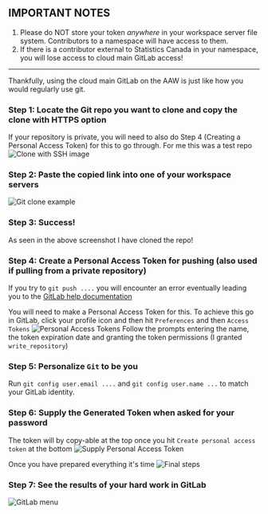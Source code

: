 ## __IMPORTANT NOTES__
1) Please do NOT store your token _anywhere_ in your workspace server file system. Contributors to a namespace will have access to them.
2) If there is a contributor external to Statistics Canada in your namespace, you will lose access to cloud main GitLab access!

-------------------


Thankfully, using the cloud main GitLab on the AAW is just like how you would regularly use git. 

### Step 1: Locate the Git repo you want to clone and copy the clone with HTTPS option
If your repository is private, you will need to also do Step 4 (Creating a Personal Access Token) for this to go through. 
For me this was a test repo 
![Clone with SSH image](https://user-images.githubusercontent.com/23174198/217060353-ba229ced-b5c1-4eae-8878-9608835cc65f.png)

### Step 2: Paste the copied link into one of your workspace servers
![Git clone example](https://user-images.githubusercontent.com/23174198/217060697-535df6c1-d9bb-4bc3-a42b-9f085a5386d5.png)

### Step 3: Success! 
As seen in the above screenshot I have cloned the repo!

### Step 4: Create a Personal Access Token for pushing (also used if pulling from a private repository)
If you try to `git push ....` you will encounter an error eventually leading you to the [GitLab help documentation](https://gitlab.k8s.cloud.statcan.ca/help/user/profile/account/two_factor_authentication.md#error-http-basic-access-denied-the-provided-password-or-token-)

You will need to make a Personal Access Token for this. To achieve this go in GitLab, click your profile icon and then hit `Preferences` and then `Access Tokens`
![Personal Access Tokens](https://user-images.githubusercontent.com/23174198/217061060-122dded8-dc80-46ce-a907-a85913cf5dd7.png)
Follow the prompts entering the name, the token expiration date and granting the token permissions (I granted `write_repository`)

### Step 5: Personalize `Git` to be you
Run `git config user.email ....` and `git config user.name ...` to match your GitLab identity.

### Step 6: Supply the Generated Token when asked for your password
The token will by copy-able at the top once you hit `Create personal access token` at the bottom
![Supply Personal Access Token](https://user-images.githubusercontent.com/23174198/217062846-03a715f1-ded5-4d80-ad4b-c647ae5e30fd.png)

Once you have prepared everything it's time
![Final steps](https://user-images.githubusercontent.com/23174198/217063198-c1bd6c3a-ebc5-444d-98ba-24ef32faa20e.png)


### Step 7: See the results of your hard work in GitLab
![GitLab menu](https://user-images.githubusercontent.com/23174198/217063990-efaa8e81-a0eb-4b6d-842e-2ca3112bb4f7.png)

